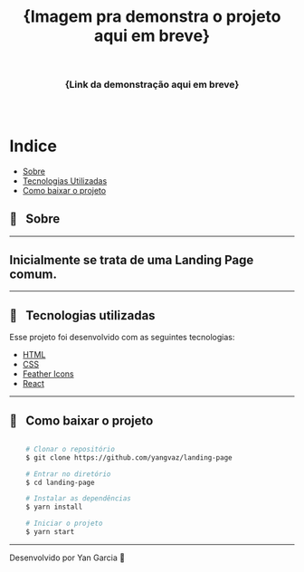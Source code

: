 <h1 align="center">
    <!-- <img src=""> --> {Imagem pra demonstra o projeto aqui em breve}
</h1>

<br />

<h3 align="center">
   {Link da demonstração aqui em breve}
<h3 >

<br />

# Indice

- [Sobre](#-sobre)
- [Tecnologias Utilizadas](#-tecnologias-utilizadas)
- [Como baixar o projeto](#-como-baixar-o-projeto)

## 🔖 &nbsp; Sobre
<hr />

Inicialmente se trata de uma Landing Page comum.
---
<hr/>

## 🚀 &nbsp; Tecnologias utilizadas

Esse projeto foi desenvolvido com as seguintes tecnologias:

- [HTML](https://developer.mozilla.org/pt-BR/docs/Web/HTML)
- [CSS](https://developer.mozilla.org/pt-BR/docs/Web/CSS)
- [Feather Icons](https://feathericons.com/?query=circle)
- [React](https://reactjs.org)
<!-- - [TypeScript](https://www.typescriptlang.org/) -->

---

##  📁 &nbsp; Como baixar o projeto

```bash

    # Clonar o repositório
    $ git clone https://github.com/yangvaz/landing-page

    # Entrar no diretório
    $ cd landing-page

    # Instalar as dependências
    $ yarn install

    # Iniciar o projeto
    $ yarn start
```

---

Desenvolvido por Yan Garcia 🥑 